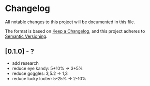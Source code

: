 # Changelog

All notable changes to this project will be documented in this file.

The format is based on [Keep a Changelog](https://keepachangelog.com/en/1.0.0/),
and this project adheres to [Semantic Versioning](https://semver.org/spec/v2.0.0.html).

## [0.1.0] - ?

- add research
- reduce eye kandy: 5+10% -> 3+5%
- reduce goggles: 3,5.2 -> 1,3
- reduce lucky looter: 5-25% -> 2-10%
